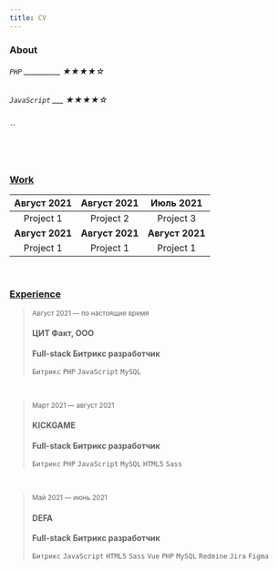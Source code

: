 ```yaml
---
title: CV
---
```


### About

###### `PHP` __________ ★★★★☆
###### `JavaScript` ___ ★★★★☆
###### ``

<br>

### [Work](/work)

Август 2021 | Август 2021 | Июль 2021
:---: | :---: | :---:
Project 1 | Project 2 | Project 3
**Август 2021** | **Август 2021** | **Август 2021**
Project 1 | Project 1 | Project 1

<br>

### [Experience](/resume)

> <small>Август 2021 — по настоящие время</small>
> #### ЦИТ Факт, ООО <!-- fact.digital -->
> 
> **Full-stack Битрикс разработчик**
> 
> `Битрикс` `PHP` `JavaScript` `MySQL`

<br>

> <small>Март 2021 — август 2021</small>
> #### KICKGAME <!-- kick.game -->
> 
> **Full-stack Битрикс разработчик**
> 
> `Битрикс` `PHP` `JavaScript` `MySQL` `HTML5` `Sass`

<br>

> <small>Май 2021 — июнь 2021</small>
> #### DEFA <!-- defa.ru -->
>
> **Full-stack Битрикс разработчик**
>
> `Битрикс` `JavaScript` `HTML5` `Sass` `Vue` `PHP` `MySQL` `Redmine` `Jira` `Figma`

<br><br><br>
